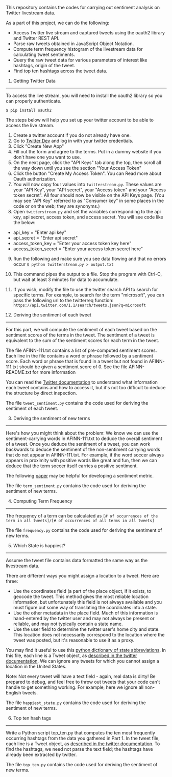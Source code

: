 This repository contains the codes for carrying out sentiment analysis on Twitter livestream data. 

As a part of this project, we can do the following:

- Access Twitter live stream and captured tweets using the oauth2 library and Twitter REST API.
- Parse raw tweets obtained in JavaScript Object Notation.
- Compute term frequency histogram of the livestream data for calculating tweet sentiments.
- Query the raw tweet data for various parameters of interest like hashtags, origin of the tweet.
- Find top ten hashtags across the tweet data.

1. Getting Twitter Data
-------------------
To access the live stream, you will need to install the oauth2 library so you can properly authenticate.
```
$ pip install oauth2
```
The steps below will help you set up your twitter account to be able to access the live stream.

1. Create a twitter account if you do not already have one.
2. Go to [Twitter Dev](https://dev.twitter.com/apps) and log in with your twitter credentials.
3. Click "Create New App"
4. Fill out the form and agree to the terms. Put in a dummy website if you don't have one you want to use.
5. On the next page, click the "API Keys" tab along the top, then scroll all the way down until you see the section "Your Access Token"
6. Click the button "Create My Access Token". You can Read more about Oauth authorization.
7. You will now copy four values into `twitterstream.py`. These values are your "API Key", your "API secret", your "Access token" and your "Access token secret". All four should now be visible on the API Keys page. (You may see "API Key" referred to as "Consumer key" in some places in the code or on the web; they are synonyms.) 
8. Open `twitterstream.py` and set the variables corresponding to the api key, api secret, access token, and access secret. You will see code like the below:
  - api_key = "Enter api key"
  - api_secret = "Enter api secret"
  - access_token_key = "Enter your access token key here"
  - access_token_secret = "Enter your access token secret here"
9. Run the following and make sure you see data flowing and that no errors occur `$ python twitterstream.py > output.txt`
10. This command pipes the output to a file. Stop the program with Ctrl-C, but wait at least 3 minutes for data to accumulate.
11. If you wish, modify the file to use the twitter search API to search for specific terms. For example, to search for the term "microsoft", you can pass the following url to the twitterreq function: `https://api.twitter.com/1.1/search/tweets.json?q=microsoft`

2. Deriving the sentiment of each tweet
------------------------------------------
For this part, we will compute the sentiment of each tweet based on the sentiment scores of the terms in the tweet. The sentiment of a tweet is equivalent to the sum of the sentiment scores for each term in the tweet.

The file AFINN-111.txt contains a list of pre-computed sentiment scores. Each line in the file contains a word or phrase followed by a sentiment score. Each word or phrase that is found in a tweet but not found in AFINN-111.txt should be given a sentiment score of 0. See the file AFINN-README.txt for more information

You can read the [Twitter documentation](https://dev.twitter.com/overview/api/tweets) to understand what information each tweet contains and how to access it, but it's not too difficult to deduce the structure by direct inspection.

The file `tweet_sentiment.py` contains the code used for deriving the sentiment of each tweet.

3. Deriving the sentiment of new terms
------------------------------------------
Here's how you might think about the problem: We know we can use the sentiment-carrying words in AFINN-111.txt to deduce the overall sentiment of a tweet. Once you deduce the sentiment of a tweet, you can work backwards to deduce the sentiment of the non-sentiment carrying words that do not appear in AFINN-111.txt. For example, if the word soccer always appears in proximity with positive words like great and fun, then we can deduce that the term soccer itself carries a positive sentiment.

The following [paper](http://www.cs.cmu.edu/~nasmith/papers/oconnor+balasubramanyan+routledge+smith.icwsm10.pdf) may be helpful for developing a sentiment metric. 

The file `term_sentiment.py` contains the code used for deriving the sentiment of new terms.

4. Computing Term Frequency
------------------------------------------
The frequency of a term can be calculated as `[# of occurrences of the term in all tweets]/[# of occurrences of all terms in all tweets]`

The file `frequency.py` contains the code used for deriving the sentiment of new terms.


5. Which State is happiest?
------------------------------------------
Assume the tweet file contains data formatted the same way as the livestream data.

There are different ways you might assign a location to a tweet. Here are three:

- Use the coordinates field (a part of the place object, if it exists, to geocode the tweet. This method gives the most reliable location information, but unfortunately this field is not always available and you must figure out some way of translating the coordinates into a state.
- Use the other metadata in the place field. Much of this information is hand-entered by the twitter user and may not always be present or reliable, and may not typically contain a state name.
- Use the user field to determine the twitter user's home city and state. This location does not necessarily correspond to the location where the tweet was posted, but it's reasonable to use it as a proxy.

You may find it useful to use this [python dictionary of state abbreviations](http://code.activestate.com/recipes/577305-python-dictionary-of-us-states-and-territories/). In this file, each line is a Tweet object, as [described in the twitter documentation](https://dev.twitter.com/overview/api/tweets). We can ignore any tweets for which you cannot assign a location in the United States. 

Note: Not every tweet will have a text field - again, real data is dirty! Be prepared to debug, and feel free to throw out tweets that your code can't handle to get something working. For example, here we ignore all non-English tweets.

The file `happiest_state.py` contains the code used for deriving the sentiment of new terms.

6. Top ten hash tags
------------------------------------------
Write a Python script top_ten.py that computes the ten most frequently occurring hashtags from the data you gathered in Part 1.
In the tweet file, each line is a Tweet object, as [described in the twitter documentation](https://dev.twitter.com/overview/api/tweets). To find the hashtags, we need not parse the text field; the hashtags have already been extracted by twitter.

The file `top_ten.py` contains the code used for deriving the sentiment of new terms.
